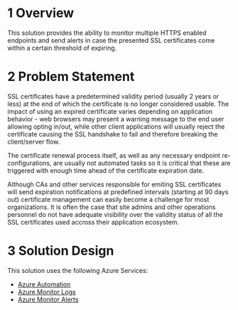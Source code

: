 # 1	Overview
This solution provides the ability to monitor multiple HTTPS enabled endpoints and send alerts in case the presented SSL certificates come within a certain threshold of expiring.

# 2	Problem Statement
SSL certificates have a predetermined validity period (usually 2 years or less) at the end of which the certificate is no longer considered usable. The impact of using an expired certificate varies depending on application behavior - web browsers may present a warning message to the end user allowing opting in/out, while other client applications will usually reject the certificate causing the SSL handshake to fail and therefore breaking the client/server flow.

The certificate renewal process itself, as well as any necessary endpoint re-configurations, are usually not automated tasks so it is critical that these are triggered with enough time ahead of the certificate expiration date.

Although CAs and other services responsible for emiting SSL certificates will send expiration notifications at predefined intervals (starting at 90 days out) certificate management can easily become a challenge for most organizations. It is often the case that site admins and other operations personnel do not have adequate visibility over the validity status of all the SSL certificates used accross their application ecosystem.

# 3 Solution Design
This solution uses the following Azure Services:

* [Azure Automation](https://docs.microsoft.com/en-us/azure/automation/overview)
* [Azure Monitor Logs](https://docs.microsoft.com/en-us/azure/azure-monitor/logs/data-platform-logs)
* [Azure Monitor Alerts](https://docs.microsoft.com/en-us/azure/azure-monitor/alerts/alerts-overview)
